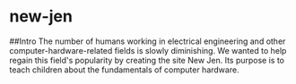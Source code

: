 # new-jen

##Intro
The number of humans working in electrical engineering and other computer-hardware-related fields is slowly diminishing. 
We wanted to help regain this field's popularity by creating the site New Jen. Its purpose is to teach children about
the fundamentals of computer hardware.
